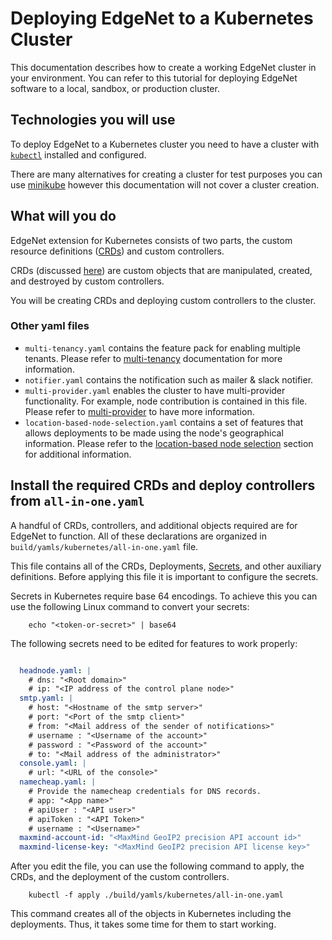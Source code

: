 # Deploying EdgeNet to a Kubernetes Cluster

This documentation describes how to create a working EdgeNet cluster in your environment. You can refer to this tutorial for deploying EdgeNet software to a local, sandbox, or production cluster.

## Technologies you will use

To deploy EdgeNet to a Kubernetes cluster you need to have a cluster with [``kubectl``](https://kubernetes.io/docs/reference/kubectl/overview/) installed and configured. 

There are many alternatives for creating a cluster for test purposes you can use [minikube](https://minikube.sigs.k8s.io/docs/) however this documentation will not cover a cluster creation.

## What will you do

EdgeNet extension for Kubernetes consists of two parts, the custom resource definitions ([CRDs](https://kubernetes.io/docs/concepts/extend-kubernetes/api-extension/custom-resources/)) and custom controllers. 

CRDs (discussed [here](custom_resources.md)) are custom objects that are manipulated, created, and destroyed by custom controllers.

You will be creating CRDs and deploying custom controllers to the cluster.

### Other yaml files
* `multi-tenancy.yaml` contains the feature pack for enabling multiple tenants. Please refer to [multi-tenancy](custom_resources.md#multitenancy) documentation for more information.
* `notifier.yaml` contains the notification such as mailer & slack notifier.
* `multi-provider.yaml` enables the cluster to have multi-provider functionality. For example, node contribution is contained in this file. Please refer to [multi-provider](custom_resources.md#multi-provider) to have more information.
* `location-based-node-selection.yaml` contains a set of features that allows deployments to be made using the node's geographical information. Please refer to the [location-based node selection](custom_resources.md#location-based-node-selection) section for additional information.

## Install the required CRDs and deploy controllers from `all-in-one.yaml`

A handful of CRDs, controllers, and additional objects required are for EdgeNet to function. All of these declarations are organized in `build/yamls/kubernetes/all-in-one.yaml` file.

This file contains all of the CRDs, Deployments, [Secrets](https://kubernetes.io/docs/concepts/configuration/secret/), and other auxiliary definitions. Before applying this file it is important to configure the secrets.

Secrets in Kubernetes require base 64 encodings. To achieve this you can use the following Linux command to convert your secrets:

```
    echo "<token-or-secret>" | base64
```

The following secrets need to be edited for features to work properly:

```yaml

  headnode.yaml: |
    # dns: "<Root domain>"
    # ip: "<IP address of the control plane node>"
  smtp.yaml: |
    # host: "<Hostname of the smtp server>"
    # port: "<Port of the smtp client>"
    # from: "<Mail address of the sender of notifications>"
    # username : "<Username of the account>"
    # password : "<Password of the account>"
    # to: "<Mail address of the administrator>"
  console.yaml: |
    # url: "<URL of the console>"
  namecheap.yaml: |
    # Provide the namecheap credentials for DNS records.
    # app: "<App name>"
    # apiUser : "<API user>"
    # apiToken : "<API Token>"
    # username : "<Username>"
  maxmind-account-id: "<MaxMind GeoIP2 precision API account id>"
  maxmind-license-key: "<MaxMind GeoIP2 precision API license key>"

```

After you edit the file, you can use the following command to apply, the CRDs, and the deployment of the custom controllers.

```
    kubectl -f apply ./build/yamls/kubernetes/all-in-one.yaml
```

This command creates all of the objects in Kubernetes including the deployments. Thus, it takes some time for them to start working.


